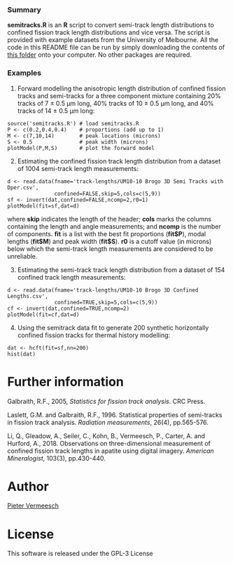 ### Summary

**semitracks.R** is an **R** script to convert semi-track length
  distributions to confined fission track length distributions and
  vice versa. The script is provided with example datasets from the
  University of Melbourne. All the code in this README file can be run
  by simply downloading the contents of [this
  folder](https://github.com/pvermees/fissiontracks/tree/master/semitracks)
  onto your computer. No other packages are required.

### Examples

1. Forward modelling the anisotropic length distribution of confined
fission tracks and semi-tracks for a three component mixture
containing 20\% tracks of 7 &plusmn; 0.5 &mu;m long, 40\% tracks of 10
&plusmn; 0.5 &mu;m long, and 40\% tracks of 14 &plusmn; 0.5 &mu;m long:


```
source('semitracks.R') # load semitracks.R
P <- c(0.2,0.4,0.4)    # proportions (add up to 1)
M <- c(7,10,14)        # peak locations (microns)
S <- 0.5               # peak width (microns)
plotModel(P,M,S)       # plot the forward model
```

2. Estimating the confined fission track length distribution from a
dataset of 1004 semi-track length measurements:

```
d <- read.data(fname='track-lengths/UM10-10 Brogo 3D Semi Tracks with Dper.csv',
               confined=FALSE,skip=5,cols=c(5,9))
sf <- invert(dat,confined=FALSE,ncomp=2,r0=1)
plotModel(fit=sf,dat=d)
```

where **skip** indicates the length of the header; **cols** marks the
columns containing the length and angle measurements; and **ncomp** is
the number of components.  **fit** is a list with the best fit
proportions (**fit\$P**), modal lengths (**fit\$M**) and peak width
(**fit\$S**). **r0** is a cutoff value (in microns) below which the
semi-track length measurements are considered to be unreliable.

3. Estimating the semi-track track length distribution from a dataset
of 154 confined track length measurements:

```
d <- read.data(fname='track-lengths/UM10-10 Brogo 3D Confined Lengths.csv',
               confined=TRUE,skip=5,cols=c(5,9))
cf <- invert(dat,confined=TRUE,ncomp=2)
plotModel(fit=cf,dat=d)
```

4. Using the semitrack data fit to generate 200 synthetic horizontally
confined fission tracks for thermal history modelling:

```
dat <- hcft(fit=sf,nn=200)
hist(dat)
```

# Further information

Galbraith, R.F., 2005, *Statistics for fission track analysis*. CRC
Press.

Laslett, G.M. and Galbraith, R.F., 1996. Statistical properties of
semi-tracks in fission track analysis. *Radiation measurements*,
26(4), pp.565-576.

Li, Q., Gleadow, A., Seiler, C., Kohn, B., Vermeesch, P., Carter,
A. and Hurford, A., 2018. Observations on three-dimensional
measurement of confined fission track lengths in apatite using digital
imagery. *American Mineralogist*, 103(3), pp.430-440.

# Author

[Pieter Vermeesch](http://ucl.ac.uk/~ucfbpve/)

# License

This software is released under the GPL-3 License